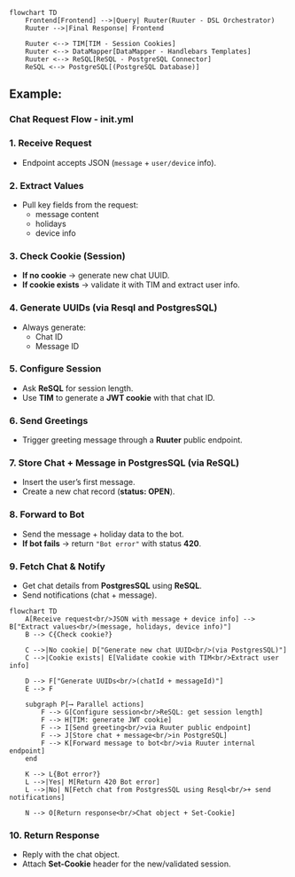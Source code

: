 ```mermaid
flowchart TD
    Frontend[Frontend] -->|Query| Ruuter(Ruuter - DSL Orchestrator)
    Ruuter -->|Final Response| Frontend

    Ruuter <--> TIM[TIM - Session Cookies]
    Ruuter <--> DataMapper[DataMapper - Handlebars Templates]
    Ruuter <--> ReSQL[ReSQL - PostgreSQL Connector]
    ReSQL <--> PostgreSQL[(PostgreSQL Database)]
```

## Example:

### **Chat Request Flow - init.yml**

### 1. Receive Request
- Endpoint accepts JSON (`message` + `user/device` info).

### 2. Extract Values
- Pull key fields from the request:
  - message content  
  - holidays  
  - device info  

### 3. Check Cookie (Session)
- **If no cookie** → generate new chat UUID.  
- **If cookie exists** → validate it with TIM and extract user info.  

### 4. Generate UUIDs (via Resql and PostgresSQL)
- Always generate:
  - Chat ID  
  - Message ID  

### 5. Configure Session
- Ask **ReSQL** for session length.  
- Use **TIM** to generate a **JWT cookie** with that chat ID.  

### 6. Send Greetings
- Trigger greeting message through a **Ruuter** public endpoint.  

### 7. Store Chat + Message in PostgresSQL (via ReSQL)
- Insert the user’s first message.  
- Create a new chat record (**status: OPEN**).  

### 8. Forward to Bot
- Send the message + holiday data to the bot.  
- **If bot fails** → return `"Bot error"` with status **420**.  

### 9. Fetch Chat & Notify
- Get chat details from **PostgresSQL** using **ReSQL**.  
- Send notifications (chat + message).

```mermaid
flowchart TD
    A[Receive request<br/>JSON with message + device info] --> B["Extract values<br/>(message, holidays, device info)"]
    B --> C{Check cookie?}

    C -->|No cookie| D["Generate new chat UUID<br/>(via PostgresSQL)"]
    C -->|Cookie exists| E[Validate cookie with TIM<br/>Extract user info]

    D --> F["Generate UUIDs<br/>(chatId + messageId)"]
    E --> F
    
    subgraph P[⟶ Parallel actions]
        F --> G[Configure session<br/>ReSQL: get session length]
        F --> H[TIM: generate JWT cookie]
        F --> I[Send greeting<br/>via Ruuter public endpoint]
        F --> J[Store chat + message<br/>in PostgreSQL]
        F --> K[Forward message to bot<br/>via Ruuter internal endpoint]
    end

    K --> L{Bot error?}
    L -->|Yes| M[Return 420 Bot error]
    L -->|No| N[Fetch chat from PostgresSQL using Resql<br/>+ send notifications]

    N --> O[Return response<br/>Chat object + Set-Cookie]
```

### 10. Return Response
- Reply with the chat object.  
- Attach **Set-Cookie** header for the new/validated session.  
